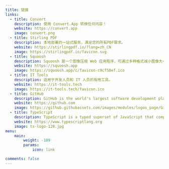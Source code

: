 ```yaml
---
title: 链接
links:
  - title: Convert
    description: 使用 Convert.App 转换任何内容！
    website: https://convert.app
    image: convert.png
  - title: Stirling PDF
    description: 本地部署的一站式服务，满足您的所有PDF需求。
    website: https://stirlingpdf.io/?lang=zh_CN
    image: https://stirlingpdf.io/favicon.svg
  - title: Squoosh
    description: Squoosh 是一个图像压缩 Web 应用程序，可通过多种格式减小图像大小。
    website: https://squoosh.app
    image: https://squoosh.app/c/favicon-c9cf50ef.ico
  - title: IT Tools
    description: 适用于开发人员和 IT 人员的有用工具。
    website: https://it-tools.tech
    image: https://it-tools.tech/favicon.ico
  - title: GitHub
    description: GitHub is the world's largest software development platform.
    website: https://github.com
    image: https://github.githubassets.com/images/modules/logos_page/GitHub-Mark.png
  - title: TypeScript
    description: TypeScript is a typed superset of JavaScript that compiles to plain JavaScript.
    website: https://www.typescriptlang.org
    image: ts-logo-128.jpg
menu:
    main: 
        weight: -109
        params:
            icon: link

comments: false
---
```

